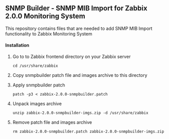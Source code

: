 ## SNMP Builder - SNMP MIB Import for Zabbix 2.0.0 Monitoring System

This repository contains files that are needed to add SNMP MIB Import functionality to Zabbix Monitoring System

#### Installation
1. Go to to Zabbix frontend directory on your Zabbix server
   
   ```shell
   cd /usr/share/zabbix
   ```
2. Copy snmpbuilder patch file and images archive to this directory
3. Apply snmpbuilder patch
   
   ```shell
   patch -p3 < zabbix-2.0.0-snmpbuilder.patch
   ```
4. Unpack images archive
   
   ```shell
   unzip zabbix-2.0.0-snmpbuilder-imgs.zip -d /usr/share/zabbix
   ```
5. Remove patch file and images archive
   
   ```shell
   rm zabbix-2.0.0-snmpbuilder.patch zabbix-2.0.0-snmpbuilder-imgs.zip
   ```
